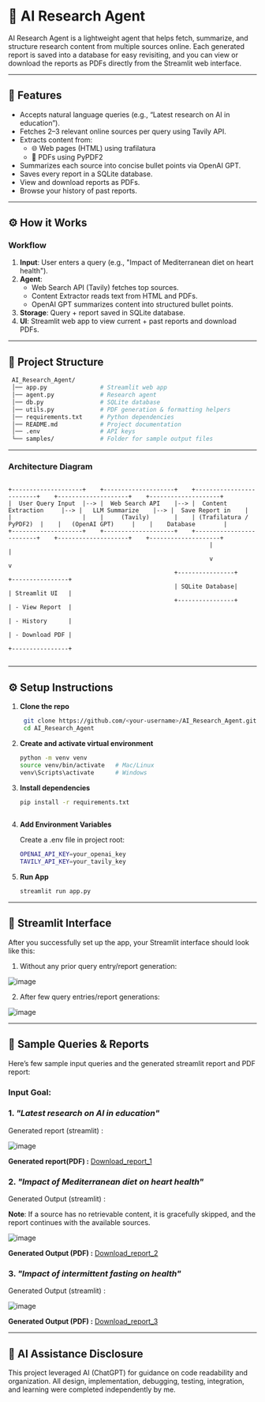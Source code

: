 
# 🤖 AI Research Agent

AI Research Agent is a lightweight agent that helps fetch, summarize, and structure research content from multiple sources online. Each generated report is saved into a database for easy revisiting, and you can view or download the reports as PDFs directly from the Streamlit web interface.

---

## 🚀 Features

- Accepts natural language queries (e.g., “Latest research on AI in education”).
- Fetches 2–3 relevant online sources per query using Tavily API.
- Extracts content from:
    - 🌐 Web pages (HTML) using trafilatura
    - 📄 PDFs using PyPDF2
- Summarizes each source into concise bullet points via OpenAI GPT.
- Saves every report in a SQLite database.
- View and download reports as PDFs.
- Browse your history of past reports.

---

## ⚙️ How it Works

### Workflow
1. **Input**: User enters a query (e.g., "Impact of Mediterranean diet on heart health").
2. **Agent**:
    - Web Search API (Tavily) fetches top sources.
    - Content Extractor reads text from HTML and PDFs.
    - OpenAI GPT summarizes content into structured bullet points.
3. **Storage**: Query + report saved in SQLite database. 
4. **UI**: Streamlit web app to view current + past reports and download PDFs.

---
## 🧩 Project Structure
   ```bash
    AI_Research_Agent/
    │── app.py               # Streamlit web app
    │── agent.py             # Research agent
    │── db.py                # SQLite database 
    │── utils.py             # PDF generation & formatting helpers
    │── requirements.txt     # Python dependencies
    │── README.md            # Project documentation
    │── .env                 # API keys
    └── samples/             # Folder for sample output files
```
---

###   Architecture Diagram

```text

+--------------------+    +--------------------+    +-------------------------+    +--------------------+    +--------------------+
|  User Query Input  |--> |  Web Search API    |--> |  Content Extraction     |--> |   LLM Summarize    |--> |  Save Report in    |
|                    |    |     (Tavily)       |    | (Trafilatura / PyPDF2)  |    |   (OpenAI GPT)     |    |    Database        |
+--------------------+    +--------------------+    +-------------------------+    +--------------------+    +--------------------+
                                                         |                   |
                                                         v                   v
                                               +----------------+       +----------------+
                                               | SQLite Database|       | Streamlit UI   |
                                               +----------------+       | - View Report  |
                                                                        | - History      |
                                                                        | - Download PDF |
                                                                        +----------------+


```
---

## ⚙️ Setup Instructions

1. **Clone the repo**
   ```bash
    git clone https://github.com/<your-username>/AI_Research_Agent.git
    cd AI_Research_Agent

2. **Create and activate virtual environment**
    ```bash
    python -m venv venv
   source venv/bin/activate   # Mac/Linux
   venv\Scripts\activate      # Windows

3. **Install dependencies**
   ```bash
   pip install -r requirements.txt
    
4. **Add Environment Variables**

   Create a .env file in project root:
   ```bash
   OPENAI_API_KEY=your_openai_key
   TAVILY_API_KEY=your_tavily_key

5. **Run App**

   ```bash
   streamlit run app.py

---

## 🎨 Streamlit Interface

After you successfully set up the app, your Streamlit interface should look like this:

1. Without any prior query entry/report generation:

![image](./samples/Streamlit_UI.png)

2. After few query entries/report generations:
   
![image](./samples/Streamlit_UI_2.png)

---

## 📝 Sample Queries & Reports 

Here’s few sample input queries and the generated streamlit report and PDF report:  

### Input Goal:

### 1. *"Latest research on AI in education"*

   Generated report (streamlit) :
   
   ![image](./samples/sample_report_1.png)

  **Generated report(PDF) :**   [Download_report_1](./samples/sample_report_1.pdf) 

### 2. *"Impact of Mediterranean diet on heart health"*
 
   Generated Output (streamlit) :
   
   **Note**: If a source has no retrievable content, it is gracefully skipped, and the report continues with the available sources.
   
   ![image](./samples/sample_report_2.png)

  **Generated Output (PDF) :**   [Download_report_2](./samples/sample_report_2.pdf)

### 3. *"Impact of intermittent fasting on health"*
 
   Generated Output (streamlit) :
   
   ![image](./samples/sample_report_3.png)

  **Generated Output (PDF) :**   [Download_report_3](./samples/sample_report_3.pdf)

---

## 🧠 AI Assistance Disclosure

This project leveraged AI (ChatGPT) for guidance on code readability and organization. All design, implementation, debugging, testing, integration, and learning were completed independently by me.














